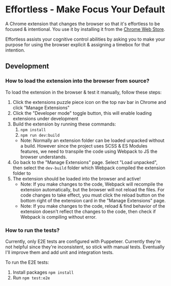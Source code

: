 # Effortless - Make Focus Your Default

A Chrome extension that changes the browser so that it's effortless to be focused & intentional. You use it by installing it from the [Chrome Web Store](https://chrome.google.com/webstore/detail/effortless-make-focus-you/pfkeilinhgpmadhklhbpabebpapmdein).

Effortless assists your cognitive control abilities by asking you to make your purpose for using the browser explicit & assigning a timebox for that intention.

## Development

### How to load the extension into the browser from source?

To load the extension in the browser & test it manually, follow these steps:

1. Click the extensions puzzle piece icon on the top nav bar in Chrome and click "Manage Extensions"
2. Click the "Developer mode" toggle button, this will enable loading extensions under development
3. Build the extension by running these commands:
   1. `npm install`
   2. `npm run dev:build`
   - Note: Normally an extension folder can be loaded unpacked without a build. However since the project uses SCSS & ES Modules features, we need to transpile the code using Webpack to JS the browser understands.
4. Go back to the "Manage Extensions" page. Select "Load unpacked", then select the `dev-build` folder which Webpack compiled the extension folder to
5. The extension should be loaded into the browser and active!
   - Note: If you make changes to the code, Webpack will recompile the extension automatically, but the browser will not reload the files. For code changes to take effect, you must click the reload button on the bottom right of the extension card in the "Manage Extensions" page.
   - Note: If you make changes to the code, reload & find behavior of the extension doesn't reflect the changes to the code, then check if Webpack is compiling without error.

### How to run the tests?

Currently, only E2E tests are configured with Puppeteer. Currently they're not helpful since they're inconsistent, so stick with manual tests. Eventually I'll improve them and add unit and integration tests.

To run the E2E tests:
1. Install packages `npm install`
2. Run `npm test:e2e`